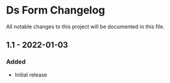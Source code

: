 # Ds Form Changelog

All notable changes to this project will be documented in this file.

## 1.1 - 2022-01-03
### Added
- Initial release
